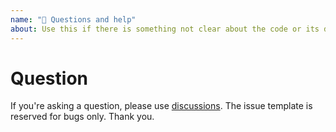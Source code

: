 ```yaml
---
name: "🤔 Questions and help"
about: Use this if there is something not clear about the code or its docs.
---
```


# Question

If you're asking a question, please use [discussions](https://github.com/rnmods/react-native-document-picker/discussions).
The issue template is reserved for bugs only. Thank you.
